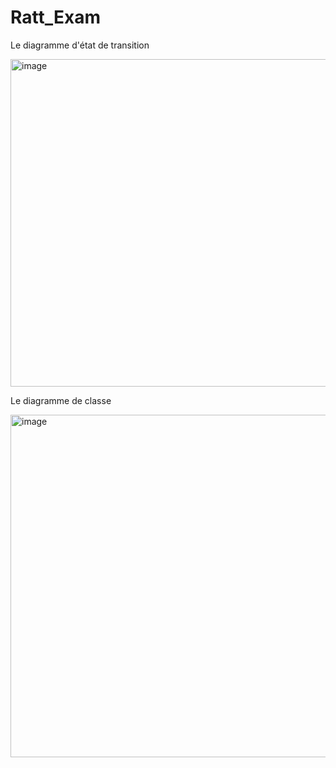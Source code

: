 # Ratt_Exam

Le diagramme d'état de transition 


<img width="524" alt="image" src="https://user-images.githubusercontent.com/116873467/213802578-b133877d-392e-4925-afe2-e7edeec6c275.png">






Le diagramme de classe



<img width="548" alt="image" src="https://user-images.githubusercontent.com/116873467/213811341-58a2042d-c115-4f1d-a7a7-ea92a026c4fc.png">

